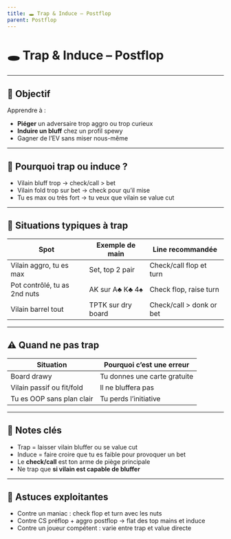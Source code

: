 ```yaml
---
title: 🕳️ Trap & Induce – Postflop
parent: Postflop
---
```


# 🕳️ Trap & Induce – Postflop

---

## 🎯 Objectif

Apprendre à :
- **Piéger** un adversaire trop aggro ou trop curieux
- **Induire un bluff** chez un profil spewy
- Gagner de l’EV sans miser nous-même

---

## 🧠 Pourquoi trap ou induce ?

- Vilain bluff trop → check/call > bet
- Vilain fold trop sur bet → check pour qu’il mise
- Tu es max ou très fort → tu veux que vilain se value cut

---

## 📌 Situations typiques à trap

| Spot                            | Exemple de main       | Line recommandée         |
|---------------------------------|------------------------|---------------------------|
| Vilain aggro, tu es max         | Set, top 2 pair        | Check/call flop et turn  |
| Pot contrôlé, tu as 2nd nuts    | AK sur A♣ K♣ 4♠        | Check flop, raise turn   |
| Vilain barrel tout              | TPTK sur dry board     | Check/call > donk or bet |

---

## ⚠️ Quand ne **pas** trap

| Situation                            | Pourquoi c’est une erreur          |
|--------------------------------------|------------------------------------|
| Board drawy                          | Tu donnes une carte gratuite       |
| Vilain passif ou fit/fold            | Il ne bluffera pas                 |
| Tu es OOP sans plan clair            | Tu perds l’initiative              |

---

## 🧠 Notes clés

- Trap = laisser vilain bluffer ou se value cut
- Induce = faire croire que tu es faible pour provoquer un bet
- Le **check/call** est ton arme de piège principale
- Ne trap que **si vilain est capable de bluffer**

---

## 🧰 Astuces exploitantes

- Contre un maniac : check flop et turn avec les nuts
- Contre CS préflop + aggro postflop → flat des top mains et induce
- Contre un joueur compétent : varie entre trap et value directe
